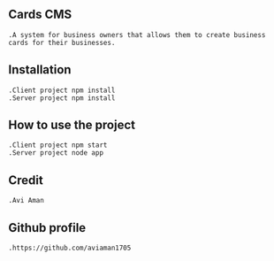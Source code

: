 ## Cards CMS
    .A system for business owners that allows them to create business cards for their businesses.
  
  
## Installation
    .Client project npm install
    .Server project npm install
 
 
## How to use the project
    .Client project npm start
    .Server project node app
 
 
## Credit
    .Avi Aman


## Github profile
    .https://github.com/aviaman1705
